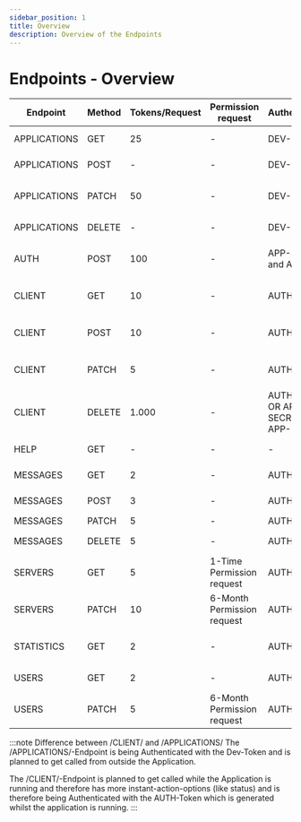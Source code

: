```yaml
---
sidebar_position: 1
title: Overview
description: Overview of the Endpoints
---
```


# Endpoints - Overview

| Endpoint | Method | Tokens/Request | Permission request | Authentication | Example |
| --- | --- | --- | --- | --- | --- |
| APPLICATIONS | GET | 25 | - | DEV-Secret | Get name of an application |
| APPLICATIONS | POST | - | - | DEV-Secret | Create a Application |
| APPLICATIONS | PATCH | 50 | - | DEV-Secret | Change name of an application |
| APPLICATIONS | DELETE | - | - | DEV-Secret | Delete a Application |
| AUTH | POST | 100 | - | APP-SECRET and APP-ID | Get Authentication Token |
| CLIENT | GET | 10 | - | AUTH-Token | Get Name of the App-Client |
| CLIENT | POST | 10 | - | AUTH-Token | Send App-Client Logout to the Server |
| CLIENT | PATCH | 5 | - | AUTH-Token | Set Status of the App-Client |
| CLIENT | DELETE | 1.000 | - | AUTH-Token OR APP-SECRET and APP-ID | Emergency Reset of the App-Client |
| HELP | GET | - | - | - | Get the link of the devportal |
| MESSAGES | GET | 2 | - | AUTH-Token | Get Text of Message |
| MESSAGES | POST | 3 | - | AUTH-Token | Send Message |
| MESSAGES | PATCH | 5 | - | AUTH-Token | Edit Message |
| MESSAGES | DELETE | 5 | - | AUTH-Token | Delete Message |
| SERVERS | GET | 5 | 1-Time Permission request | AUTH-Token | Get Name of Server |
| SERVERS | PATCH | 10 | 6-Month Permission request | AUTH-Token | Set Setting of Server |
| STATISTICS | GET | 2 | - | AUTH-Token | Get Number of registered Users |
| USERS  | GET | 2 | - | AUTH-Token | Get Status of user |
| USERS | PATCH | 5 | 6-Month Permission request | AUTH-Token | Set Status of user |

:::note Difference between /CLIENT/ and /APPLICATIONS/
The /APPLICATIONS/-Endpoint is being Authenticated with the Dev-Token and is planned to get called from outside the Application. 

The /CLIENT/-Endpoint is planned to get called while the Application is running and therefore has more instant-action-options (like status) and is therefore being Authenticated with the AUTH-Token which is generated whilst the application is running.
:::
